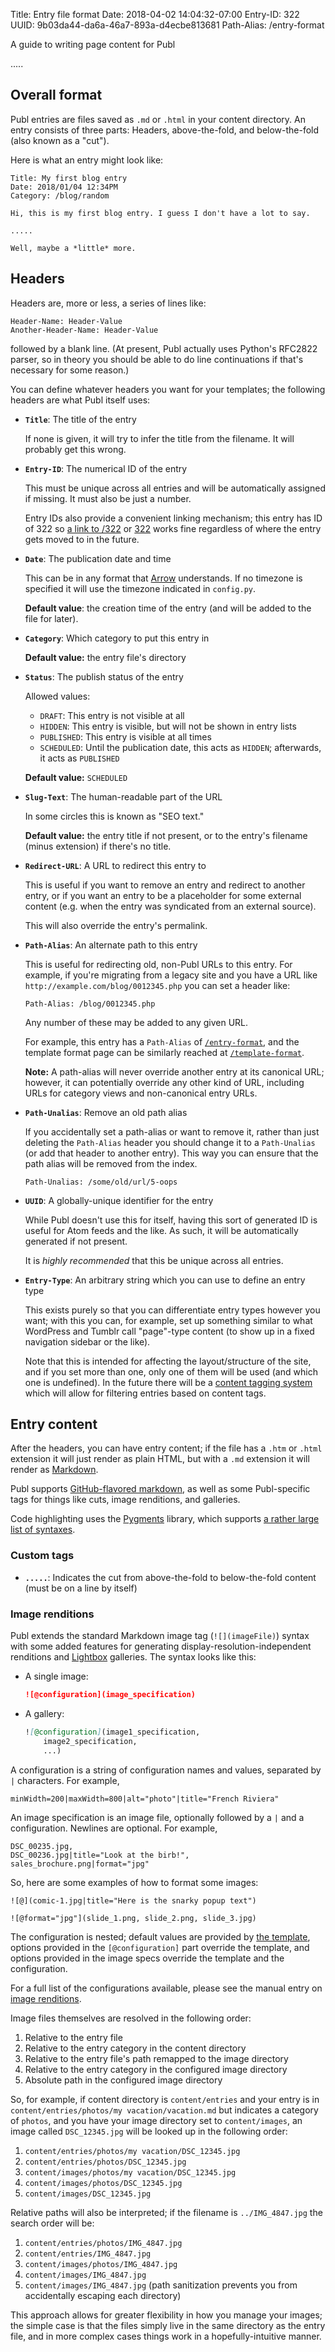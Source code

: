 Title: Entry file format
Date: 2018-04-02 14:04:32-07:00
Entry-ID: 322
UUID: 9b03da44-da6a-46a7-893a-d4ecbe813681
Path-Alias: /entry-format

A guide to writing page content for Publ

.....

## Overall format

Publ entries are files saved as `.md` or `.html` in your content directory. An
entry consists of three parts: Headers, above-the-fold, and below-the-fold (also
known as a "cut").

Here is what an entry might look like:

```publ
Title: My first blog entry
Date: 2018/01/04 12:34PM
Category: /blog/random

Hi, this is my first blog entry. I guess I don't have a lot to say.

.....

Well, maybe a *little* more.
```

## Headers

Headers are, more or less, a series of lines like:

```publ
Header-Name: Header-Value
Another-Header-Name: Header-Value
```

followed by a blank line. (At present, Publ actually uses Python's RFC2822 parser, so in theory you should be able
to do line continuations if that's necessary for some reason.)

You can define whatever headers you want for your
templates; the following headers are what Publ itself uses:

* **`Title`**: The title of the entry

    If none is given, it will try to infer the title from the filename. It will
    probably get this wrong.

* **`Entry-ID`**: The numerical ID of the entry

    This must be unique across all
    entries and will be automatically assigned if missing. It must also be just
    a number.

    Entry IDs also provide a convenient linking mechanism; this entry has ID of 322 so
    [a link to /322](/322) or [322](322) works fine regardless of where the
    entry gets moved to in the future.

* **`Date`**: The publication date and time

    This can be in any
    format that [Arrow](http://arrow.readthedocs.io) understands. If no timezone
    is specified it will use the timezone indicated in `config.py`.

    **Default value**: the creation time of the entry (and will be added to the
    file for later).

* **`Category`**: Which category to put this entry in

    **Default value:** the entry file's directory

* **`Status`**: The publish status of the entry

    Allowed values:

    * `DRAFT`: This entry is not visible at all
    * `HIDDEN`: This entry is visible, but will not be shown in entry lists
    * `PUBLISHED`: This entry is visible at all times
    * `SCHEDULED`: Until the publication date, this acts as `HIDDEN`; afterwards, it acts as `PUBLISHED`

    **Default value:** `SCHEDULED`

* **`Slug-Text`**: The human-readable part of the URL

    In some circles this is known as "SEO text."

    **Default value:** the entry title if not present, or to the entry's filename (minus extension) if there's no title.

* **`Redirect-URL`**: A URL to redirect this entry to

    This is useful if you want to remove an entry and redirect to another entry, or if
    you want an entry to be a placeholder for some external content (e.g. when the entry
    was syndicated from an external source).

    This will also override the entry's permalink.

* <a name="path-alias"></a>**`Path-Alias`**: An alternate path to this entry

    This is useful for redirecting old, non-Publ URLs to this entry. For example,
    if you're migrating from a legacy site and you have a URL like `http://example.com/blog/0012345.php`
    you can set a header like:

    ```
    Path-Alias: /blog/0012345.php
    ```

    Any number of these may be added to any given URL.

    For example, this entry has a `Path-Alias` of [`/entry-format`](/entry-format),
    and the template format page can be similarly reached at [`/template-format`](/template-format).

    **Note:** A path-alias will never override another entry at its canonical URL;
    however, it can potentially override any other kind of URL, including URLs for
    category views and non-canonical entry URLs.

* **`Path-Unalias`**: Remove an old path alias

    If you accidentally set a path-alias or want to remove it, rather than just deleting
    the `Path-Alias` header you should change it to a `Path-Unalias` (or add that header to
    another entry). This way you can ensure that the path alias will be removed from the
    index.

    ```
    Path-Unalias: /some/old/url/5-oops
    ```

* **`UUID`**: A globally-unique identifier for the entry

    While Publ doesn't use this for itself, having this sort of generated ID is
    useful for Atom feeds and the like. As such, it will be automatically generated if not present.

    It is *highly recommended* that this be unique across all entries.

* <a name="entry-type"></a>**`Entry-Type`**: An arbitrary string which you can use to define an entry type

    This exists purely so that you can differentiate entry types however you want;
    with this you can, for example, set up something similar to what WordPress and
    Tumblr call "page"-type content (to show up in a fixed navigation sidebar or the like).

    Note that this is intended for affecting the layout/structure of the site, and
    if you set more than one, only one of them will be used (and which one is undefined).
    In the future there will be a [content tagging system](https://github.com/fluffy-critter/Publ/issues/22)
    which will allow for filtering entries based on content tags.

## Entry content

After the headers, you can have entry content; if the file has a `.htm` or `.html`
extension it will just render as plain HTML, but with a `.md` extension it will
render as [Markdown](https://en.wikipedia.org/wiki/Markdown).

Publ supports [GitHub-flavored markdown](https://guides.github.com/features/mastering-markdown/),
as well as some Publ-specific tags for things like cuts, image renditions, and galleries.

Code highlighting uses the [Pygments](http://pygments.org) library, which supports
[a rather large list of syntaxes](http://pygments.org/docs/lexers/).

### Custom tags

* **`.....`**: Indicates the cut from above-the-fold to below-the-fold content (must be on a line by itself)

### <a name="image-renditions"></a>Image renditions

Publ extends the standard Markdown image tag (`![](imageFile)`) syntax with some added features for
generating display-resolution-independent renditions and [Lightbox](http://lokeshdhakar.com/projects/lightbox2/) galleries. The syntax looks like this:

* A single image:

    ```markdown
    ![@configuration](image_specification)
    ```

* A gallery:

    ```markdown
    ![@configuration](image1_specification,
        image2_specification,
        ...)
    ```

A configuration is a string of configuration names and values, separated by `|` characters. For example,

```
minWidth=200|maxWidth=800|alt="photo"|title="French Riviera"
```

An image specification is an image file, optionally followed by a `|` and a configuration. Newlines are optional. For example,

```
DSC_00235.jpg,
DSC_00236.jpg|title="Look at the birb!",
sales_brochure.png|format="jpg"
```

So, here are some examples of how to format some images:

```
![@](comic-1.jpg|title="Here is the snarky popup text")

![@format="jpg"](slide_1.png, slide_2.png, slide_3.jpg)
```

The configuration is nested; default values are provided by [the template](/template-format#image-renditions),
options provided in the `[@configuration]` part override the template, and options provided in the image specs
override the template and the configuration.

For a full list of the configurations available, please see the manual entry on [image renditions](/image-renditions).

Image files themselves are resolved in the following order:

1. Relative to the entry file
2. Relative to the entry category in the content directory
3. Relative to the entry file's path remapped to the image directory
3. Relative to the entry category in the configured image directory
3. Absolute path in the configured image directory

So, for example, if content directory is `content/entries` and your entry is in
`content/entries/photos/my vacation/vacation.md` but indicates a category of `photos`,
and you have your image directory set to `content/images`,
an image called `DSC_12345.jpg` will be looked up in the following order:

1. `content/entries/photos/my vacation/DSC_12345.jpg`
2. `content/entries/photos/DSC_12345.jpg`
3. `content/images/photos/my vacation/DSC_12345.jpg`
3. `content/images/photos/DSC_12345.jpg`
4. `content/images/DSC_12345.jpg`

Relative paths will also be interpreted; if the filename is `../IMG_4847.jpg` the
search order will be:

1. `content/entries/photos/IMG_4847.jpg`
2. `content/entries/IMG_4847.jpg`
3. `content/images/photos/IMG_4847.jpg`
3. `content/images/IMG_4847.jpg`
4. `content/images/IMG_4847.jpg` (path sanitization prevents you from accidentally escaping each directory)

This approach allows for greater flexibility in how you manage your images; the simple
case is that the files simply live in the same directory as the entry file, and in more complex cases
things work in a hopefully-intuitive manner.
